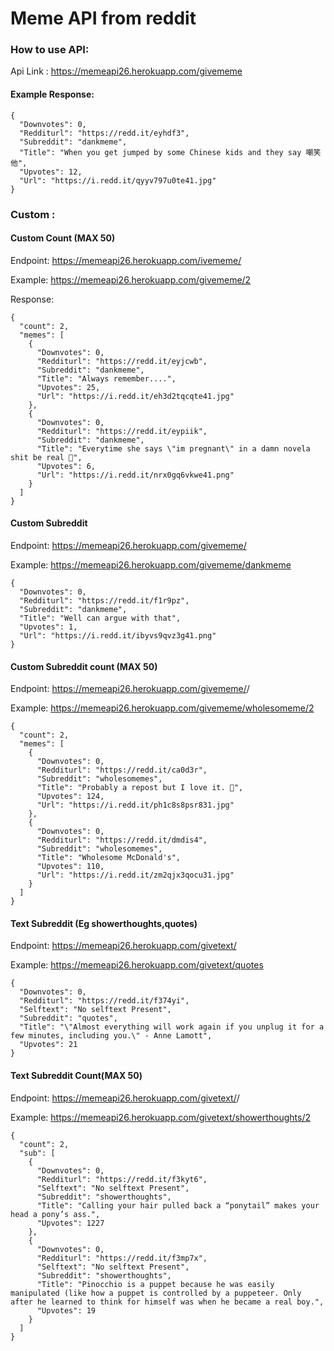 # Meme API from reddit

### How to use API:

Api Link : https://memeapi26.herokuapp.com/givememe

#### Example Response:
```
{
  "Downvotes": 0,
  "Redditurl": "https://redd.it/eyhdf3",
  "Subreddit": "dankmeme",
  "Title": "When you get jumped by some Chinese kids and they say 嘲笑他",
  "Upvotes": 12,
  "Url": "https://i.redd.it/qyyv797u0te41.jpg"
}
```

### Custom :

#### Custom Count (MAX 50)

Endpoint: https://memeapi26.herokuapp.com/ivememe/<Count>

Example: https://memeapi26.herokuapp.com/givememe/2

Response:
```
{
  "count": 2,
  "memes": [
    {
      "Downvotes": 0,
      "Redditurl": "https://redd.it/eyjcwb",
      "Subreddit": "dankmeme",
      "Title": "Always remember....",
      "Upvotes": 25,
      "Url": "https://i.redd.it/eh3d2tqcqte41.jpg"
    },
    {
      "Downvotes": 0,
      "Redditurl": "https://redd.it/eypiik",
      "Subreddit": "dankmeme",
      "Title": "Everytime she says \"im pregnant\" in a damn novela shit be real 🌋",
      "Upvotes": 6,
      "Url": "https://i.redd.it/nrx0gq6vkwe41.png"
    }
  ]
}
```

#### Custom Subreddit

Endpoint: https://memeapi26.herokuapp.com/givememe/<Subredditname>

Example: https://memeapi26.herokuapp.com/givememe/dankmeme

```
{
  "Downvotes": 0,
  "Redditurl": "https://redd.it/f1r9pz",
  "Subreddit": "dankmeme",
  "Title": "Well can argue with that",
  "Upvotes": 1,
  "Url": "https://i.redd.it/ibyvs9qvz3g41.png"
}
```
#### Custom Subreddit count (MAX 50)

Endpoint: https://memeapi26.herokuapp.com/givememe/<Subredditname>/<count>

Example: https://memeapi26.herokuapp.com/givememe/wholesomeme/2

```
{
  "count": 2,
  "memes": [
    {
      "Downvotes": 0,
      "Redditurl": "https://redd.it/ca0d3r",
      "Subreddit": "wholesomemes",
      "Title": "Probably a repost but I love it. 🥰",
      "Upvotes": 124,
      "Url": "https://i.redd.it/ph1c8s8psr831.jpg"
    },
    {
      "Downvotes": 0,
      "Redditurl": "https://redd.it/dmdis4",
      "Subreddit": "wholesomemes",
      "Title": "Wholesome McDonald's",
      "Upvotes": 110,
      "Url": "https://i.redd.it/zm2qjx3qocu31.jpg"
    }
  ]
}
```
#### Text Subreddit (Eg showerthoughts,quotes)

Endpoint: https://memeapi26.herokuapp.com/givetext/<Subredditname>

Example: https://memeapi26.herokuapp.com/givetext/quotes

```
{
  "Downvotes": 0,
  "Redditurl": "https://redd.it/f374yi",
  "Selftext": "No selftext Present",
  "Subreddit": "quotes",
  "Title": "\"Almost everything will work again if you unplug it for a few minutes, including you.\" - Anne Lamott",
  "Upvotes": 21
}
```
#### Text Subreddit Count(MAX 50)

Endpoint: https://memeapi26.herokuapp.com/givetext/<Subredditname>/<count>

Example: https://memeapi26.herokuapp.com/givetext/showerthoughts/2

```
{
  "count": 2,
  "sub": [
    {
      "Downvotes": 0,
      "Redditurl": "https://redd.it/f3kyt6",
      "Selftext": "No selftext Present",
      "Subreddit": "showerthoughts",
      "Title": "Calling your hair pulled back a “ponytail” makes your head a pony’s ass.",
      "Upvotes": 1227
    },
    {
      "Downvotes": 0,
      "Redditurl": "https://redd.it/f3mp7x",
      "Selftext": "No selftext Present",
      "Subreddit": "showerthoughts",
      "Title": "Pinocchio is a puppet because he was easily manipulated (like how a puppet is controlled by a puppeteer. Only after he learned to think for himself was when he became a real boy.",
      "Upvotes": 19
    }
  ]
}
```